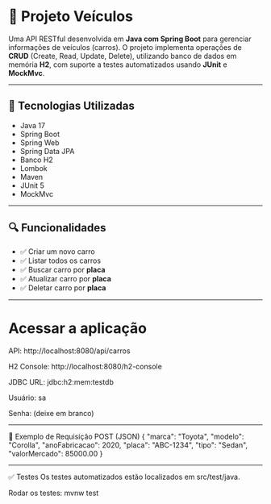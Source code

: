 # 🚗 Projeto Veículos

Uma API RESTful desenvolvida em **Java com Spring Boot** para gerenciar informações de veículos (carros). O projeto implementa operações de **CRUD** (Create, Read, Update, Delete), utilizando banco de dados em memória **H2**, com suporte a testes automatizados usando **JUnit** e **MockMvc**.

---

## 🔧 Tecnologias Utilizadas

- Java 17
- Spring Boot
- Spring Web
- Spring Data JPA
- Banco H2
- Lombok
- Maven
- JUnit 5
- MockMvc

---

## 🔍 Funcionalidades

- ✅ Criar um novo carro
- ✅ Listar todos os carros
- ✅ Buscar carro por **placa**
- ✅ Atualizar carro por **placa**
- ✅ Deletar carro por **placa**

---

# Acessar a aplicação
API: http://localhost:8080/api/carros

H2 Console: http://localhost:8080/h2-console

JDBC URL: jdbc:h2:mem:testdb

Usuário: sa

Senha: (deixe em branco)

---

📌 Exemplo de Requisição POST (JSON)
{
  "marca": "Toyota",
  "modelo": "Corolla",
  "anoFabricacao": 2020,
  "placa": "ABC-1234",
  "tipo": "Sedan",
  "valorMercado": 85000.00
}

---

✅ Testes
Os testes automatizados estão localizados em src/test/java.

Rodar os testes:
mvnw test
